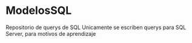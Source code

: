 # ModelosSQL
Repositorio de querys de SQL
Unicamente se escriben querys para SQL Server, para motivos de aprendizaje

